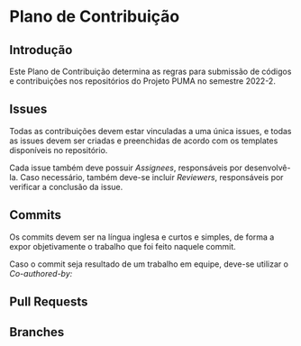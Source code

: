 # Plano de Contribuição

## Introdução

Este Plano de Contribuição determina as regras para submissão de códigos e contribuições nos repositórios do Projeto PUMA no semestre 2022-2.

## Issues

Todas as contribuições devem estar vinculadas a uma única issues, e todas as issues devem ser criadas e preenchidas de acordo com os templates disponíveis no repositório.

Cada issue também deve possuir  *Assignees*, responsáveis por desenvolvê-la. Caso necessário, também deve-se incluir *Reviewers*, responsáveis por verificar a conclusão da issue. 

## Commits 

Os commits devem ser na língua inglesa e curtos e simples, de forma a expor objetivamente o trabalho que foi feito naquele commit.

Caso o commit seja resultado de um trabalho em equipe, deve-se utilizar o *Co-authored-by:*


## Pull Requests

## Branches

